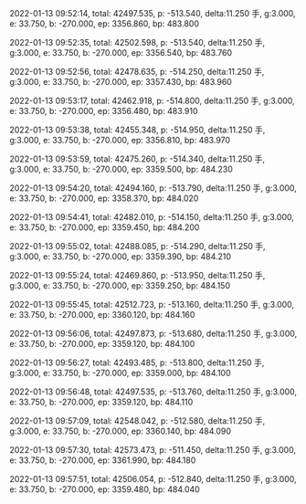 2022-01-13 09:52:14, total: 42497.535, p: -513.540, delta:11.250 手, g:3.000, e: 33.750, b: -270.000, ep: 3356.860, bp: 483.800

2022-01-13 09:52:35, total: 42502.598, p: -513.540, delta:11.250 手, g:3.000, e: 33.750, b: -270.000, ep: 3356.540, bp: 483.760

2022-01-13 09:52:56, total: 42478.635, p: -514.250, delta:11.250 手, g:3.000, e: 33.750, b: -270.000, ep: 3357.430, bp: 483.960

2022-01-13 09:53:17, total: 42462.918, p: -514.800, delta:11.250 手, g:3.000, e: 33.750, b: -270.000, ep: 3356.480, bp: 483.910

2022-01-13 09:53:38, total: 42455.348, p: -514.950, delta:11.250 手, g:3.000, e: 33.750, b: -270.000, ep: 3356.810, bp: 483.970

2022-01-13 09:53:59, total: 42475.260, p: -514.340, delta:11.250 手, g:3.000, e: 33.750, b: -270.000, ep: 3359.500, bp: 484.230

2022-01-13 09:54:20, total: 42494.160, p: -513.790, delta:11.250 手, g:3.000, e: 33.750, b: -270.000, ep: 3358.370, bp: 484.020

2022-01-13 09:54:41, total: 42482.010, p: -514.150, delta:11.250 手, g:3.000, e: 33.750, b: -270.000, ep: 3359.450, bp: 484.200

2022-01-13 09:55:02, total: 42488.085, p: -514.290, delta:11.250 手, g:3.000, e: 33.750, b: -270.000, ep: 3359.390, bp: 484.210

2022-01-13 09:55:24, total: 42469.860, p: -513.950, delta:11.250 手, g:3.000, e: 33.750, b: -270.000, ep: 3359.250, bp: 484.150

2022-01-13 09:55:45, total: 42512.723, p: -513.160, delta:11.250 手, g:3.000, e: 33.750, b: -270.000, ep: 3360.120, bp: 484.160

2022-01-13 09:56:06, total: 42497.873, p: -513.680, delta:11.250 手, g:3.000, e: 33.750, b: -270.000, ep: 3359.120, bp: 484.100

2022-01-13 09:56:27, total: 42493.485, p: -513.800, delta:11.250 手, g:3.000, e: 33.750, b: -270.000, ep: 3359.000, bp: 484.100

2022-01-13 09:56:48, total: 42497.535, p: -513.760, delta:11.250 手, g:3.000, e: 33.750, b: -270.000, ep: 3359.120, bp: 484.110

2022-01-13 09:57:09, total: 42548.042, p: -512.580, delta:11.250 手, g:3.000, e: 33.750, b: -270.000, ep: 3360.140, bp: 484.090

2022-01-13 09:57:30, total: 42573.473, p: -511.450, delta:11.250 手, g:3.000, e: 33.750, b: -270.000, ep: 3361.990, bp: 484.180

2022-01-13 09:57:51, total: 42506.054, p: -512.840, delta:11.250 手, g:3.000, e: 33.750, b: -270.000, ep: 3359.480, bp: 484.040
